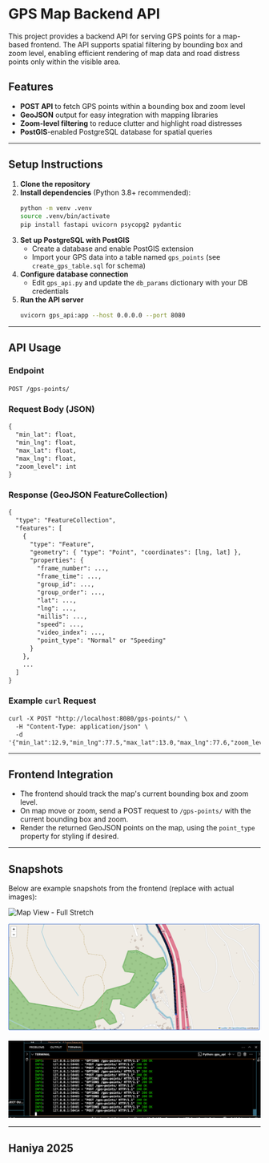 # GPS Map Backend API

This project provides a backend API for serving GPS points for a map-based frontend. The API supports spatial filtering by bounding box and zoom level, enabling efficient rendering of map data and road distress points only within the visible area.

## Features
- **POST API** to fetch GPS points within a bounding box and zoom level
- **GeoJSON** output for easy integration with mapping libraries
- **Zoom-level filtering** to reduce clutter and highlight road distresses
- **PostGIS**-enabled PostgreSQL database for spatial queries

---

## Setup Instructions

1. **Clone the repository**
2. **Install dependencies** (Python 3.8+ recommended):
   ```bash
   python -m venv .venv
   source .venv/bin/activate
   pip install fastapi uvicorn psycopg2 pydantic
   ```
3. **Set up PostgreSQL with PostGIS**
   - Create a database and enable PostGIS extension
   - Import your GPS data into a table named `gps_points` (see `create_gps_table.sql` for schema)
4. **Configure database connection**
   - Edit `gps_api.py` and update the `db_params` dictionary with your DB credentials
5. **Run the API server**
   ```bash
   uvicorn gps_api:app --host 0.0.0.0 --port 8080
   ```

---

## API Usage

### Endpoint
`POST /gps-points/`

### Request Body (JSON)
```
{
  "min_lat": float,
  "min_lng": float,
  "max_lat": float,
  "max_lng": float,
  "zoom_level": int
}
```

### Response (GeoJSON FeatureCollection)
```
{
  "type": "FeatureCollection",
  "features": [
    {
      "type": "Feature",
      "geometry": { "type": "Point", "coordinates": [lng, lat] },
      "properties": {
        "frame_number": ...,
        "frame_time": ...,
        "group_id": ...,
        "group_order": ...,
        "lat": ...,
        "lng": ...,
        "millis": ...,
        "speed": ...,
        "video_index": ...,
        "point_type": "Normal" or "Speeding"
      }
    },
    ...
  ]
}
```

### Example `curl` Request
```
curl -X POST "http://localhost:8080/gps-points/" \
  -H "Content-Type: application/json" \
  -d '{"min_lat":12.9,"min_lng":77.5,"max_lat":13.0,"max_lng":77.6,"zoom_level":15}'
```

---

## Frontend Integration
- The frontend should track the map's current bounding box and zoom level.
- On map move or zoom, send a POST request to `/gps-points/` with the current bounding box and zoom.
- Render the returned GeoJSON points on the map, using the `point_type` property for styling if desired.

---

## Snapshots

Below are example snapshots from the frontend (replace with actual images):

![Map View - Full Stretch](snapshots/map_full.png)

![Map View - Zoomed In](snapshots/map_zoomed.png)

![Console](snapshots/console.png)


---

## Haniya 2025
